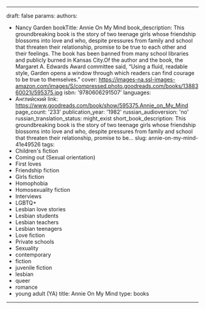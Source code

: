 ---
draft: false
params:
  authors:
  - Nancy Garden
  bookTitle: Annie On My Mind
  book_description: This groundbreaking book is the story of two teenage girls whose
    friendship blossoms into love and who, despite pressures from family and school
    that threaten their relationship, promise to be true to each other and their feelings.
    The book has been banned from many school libraries and publicly burned in Kansas
    City.Of the author and the book, the Margaret A. Edwards Award committee said,
    “Using a fluid, readable style, Garden opens a window through which readers can
    find courage to be true to themselves.”
  cover: https://images-na.ssl-images-amazon.com/images/S/compressed.photo.goodreads.com/books/1388360021i/595375.jpg
  isbn: '9780606291507'
  languages:
  - Английский
  link: https://www.goodreads.com/book/show/595375.Annie_on_My_Mind
  page_count: '233'
  publication_year: '1982'
  russian_audioversion: 'no'
  russian_translation_status: might_exist
  short_book_description: This groundbreaking book is the story of two teenage girls
    whose friendship blossoms into love and who, despite pressures from family and
    school that threaten their relationship, promise to be...
  slug: annie-on-my-mind-41e49526
  tags:
  - Children's fiction
  - Coming out (Sexual orientation)
  - First loves
  - Friendship fiction
  - Girls fiction
  - Homophobia
  - Homosexuality fiction
  - Interviews
  - LGBTQ+
  - Lesbian love stories
  - Lesbian students
  - Lesbian teachers
  - Lesbian teenagers
  - Love fiction
  - Private schools
  - Sexuality
  - contemporary
  - fiction
  - juvenile fiction
  - lesbian
  - queer
  - romance
  - young adult (YA)
title: Annie On My Mind
type: books
------
